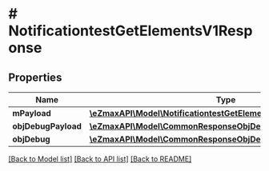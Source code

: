 # # NotificationtestGetElementsV1Response

## Properties

Name | Type | Description | Notes
------------ | ------------- | ------------- | -------------
**mPayload** | [**\eZmaxAPI\Model\NotificationtestGetElementsV1ResponseMPayload**](NotificationtestGetElementsV1ResponseMPayload.md) |  |
**objDebugPayload** | [**\eZmaxAPI\Model\CommonResponseObjDebugPayload**](CommonResponseObjDebugPayload.md) |  | [optional]
**objDebug** | [**\eZmaxAPI\Model\CommonResponseObjDebug**](CommonResponseObjDebug.md) |  | [optional]

[[Back to Model list]](../../README.md#models) [[Back to API list]](../../README.md#endpoints) [[Back to README]](../../README.md)
